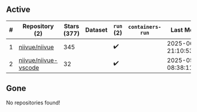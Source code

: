 ## Active
| # | Repository (2) | Stars (377) | Dataset | `run` (2) | `containers-run` | Last Modified |
| --- | --- | --- | --- | --- | --- | --- |
| 1 | [niivue/niivue](https://github.com/niivue/niivue) | 345 |  | :heavy_check_mark: |  | 2025-06-11 21:10:53+00:00 |
| 2 | [niivue/niivue-vscode](https://github.com/niivue/niivue-vscode) | 32 |  | :heavy_check_mark: |  | 2025-05-12 08:38:11+00:00 |

## Gone
No repositories found!
